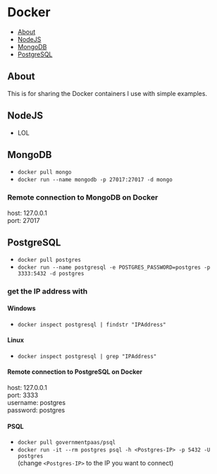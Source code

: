 # Docker

- [About](#about)
- [NodeJS](#nodejs)
- [MongoDB](#MongoDB)
- [PostgreSQL](#PostgreSQL)

## About

This is for sharing the Docker containers I use with simple examples.

## NodeJS

 - LOL
## MongoDB

- `docker pull mongo`  
- `docker run --name mongodb -p 27017:27017 -d mongo`

### Remote connection to MongoDB on Docker

  host: 127.0.0.1  
  port: 27017

## PostgreSQL

- `docker pull postgres`
- `docker run --name postgresql -e POSTGRES_PASSWORD=postgres -p 3333:5432 -d postgres`

### get the IP address with

#### Windows

- `docker inspect postgresql | findstr "IPAddress"`  

#### Linux

- `docker inspect postgresql | grep "IPAddress"`  

#### Remote connection to PostgreSQL on Docker

  host: 127.0.0.1  
  port: 3333  
  username: postgres  
  password: postgres  

#### PSQL

- `docker pull governmentpaas/psql`  
- `docker run -it --rm postgres psql -h <Postgres-IP> -p 5432 -U postgres`  
(change `<Postgres-IP>` to the IP you want to connect)
